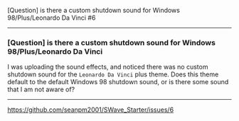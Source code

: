 [Question] is there a custom shutdown sound for Windows 98/Plus/Leonardo Da Vinci #6

***

### [Question] is there a custom shutdown sound for Windows 98/Plus/Leonardo Da Vinci

I was uploading the sound effects, and noticed there was no custom shutdown sound for the `Leonardo Da Vinci` plus theme. Does this theme default to the default Windows 98 shutdown sound, or is there some sound that I am not aware of?

***

https://github.com/seanpm2001/SWave_Starter/issues/6

